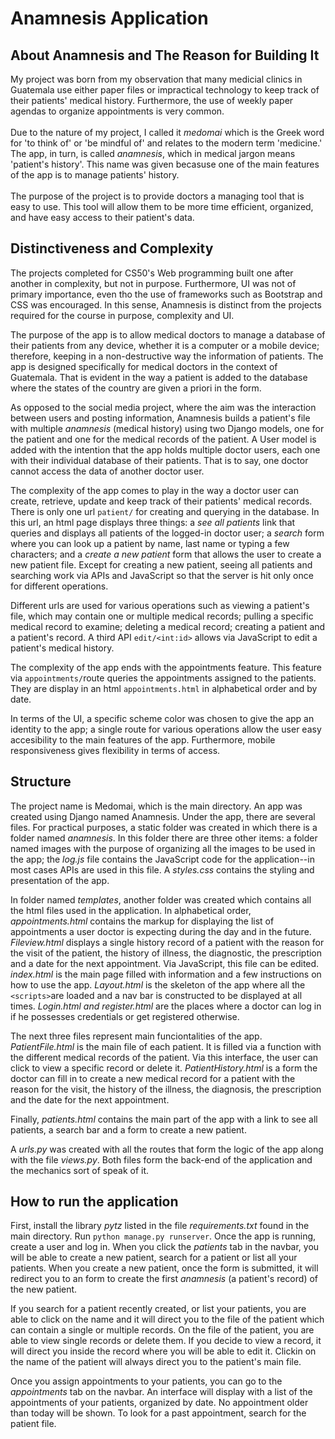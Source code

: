 # Anamnesis Application

## About Anamnesis and The Reason for Building It
My project was born from my observation that many medicial clinics in Guatemala use either paper files or impractical technology to keep track of their patients' medical history. Furthermore, the use of weekly paper agendas to organize appointments is very common.<br><br>
Due to the nature of my project, I called it *medomai* which is the Greek word for 'to think of' or 'be mindful of' and relates to the modern term 'medicine.' The app, in turn, is called *anamnesis*, which in medical jargon means 'patient's history'. This name was given becasuse one of the main features of the app is to manage patients' history.<br><br>
The purpose of the project is to provide doctors a managing tool that is easy to use. This tool will allow them to be more time efficient, organized, and have easy access to their patient's data.

## Distinctiveness and Complexity
The projects completed for CS50's Web programming built one after another in complexity, but not in purpose. Furthermore, UI was not of primary importance, even tho the use of frameworks such as Bootstrap and CSS was encouraged. In this sense, Anamnesis is distinct from the projects required for the course in purpose, complexity and UI.<br>

The purpose of the app is to allow medical doctors to manage a database of their patients from any device, whether it is a computer or a mobile device; therefore, keeping in a non-destructive way the information of patients. The app is designed specifically for medical doctors in the context of Guatemala. That is evident in the way a patient is added to the database where the states of the country are given a priori in the form.<br>

As opposed to the social media project, where the aim was the interaction between users and posting information, Anamnesis builds a patient's file with multiple *anamnesis* (medical history) using two Django models, one for the patient and one for the medical records of the patient. A User model is added with the intention that the app holds multiple doctor users, each one with their individual database of their patients. That is to say, one doctor cannot access the data of another doctor user.<br>

The complexity of the app comes to play in the way a doctor user can create, retrieve, update and keep track of their patients' medical records. There is only one url `patient/` for creating and querying in the database. In this url, an html page displays three things: a *see all patients* link that queries and displays all patients of the logged-in doctor user; a *search* form where you can look up a patient by name, last name or typing a few characters; and a *create a new patient* form that allows the user to create a new patient file. Except for creating a new patient, seeing all patients and searching work via APIs and JavaScript so that the server is hit only once for different operations.<br>

Different urls are used for various operations such as viewing a patient's file, which may contain one or multiple medical records; pulling a specific medical record to examine; deleting a medical record; creating a patient and a patient's record. A third API `edit/<int:id>` allows via JavaScript to edit a patient's medical history.

The complexity of the app ends with the appointments feature. This feature via `appointments/`route queries the appointments assigned to the patients. They are display in an html `appointments.html` in alphabetical order and by date. 

In terms of the UI, a specific scheme color was chosen to give the app an identity to the app; a single route for various operations allow the user easy accesibility to the main features of the app. Furthermore, mobile responsiveness gives flexibility in terms of access.

## Structure
The project name is Medomai, which is the main directory. An app was created using Django named Anamnesis. Under the app, there are several files. For practical purposes, a static folder was created in which there is a folder named *anamnesis*. In this folder there are three other items: a folder named images with the purpose of organizing all the images to be used in the app; the *log.js* file contains the JavaScript code for the application--in most cases APIs are used in this file. A *styles.css* contains the styling and presentation of the app.

In folder named *templates*, another folder was created which contains all the html files used in the application. In alphabetical order, *appointments.html* contains the markup for displaying the list of appointments a user doctor is expecting during the day and in the future. *Fileview.html* displays a single history record of a patient with the reason for the visit of the patient, the history of illness, the diagnostic, the prescription and a date for the next appointment. Via JavaScript, this file can be edited. *index.html* is the main page filled with information and a few instructions on how to use the app. *Layout.html* is the skeleton of the app where all the `<scripts>`are loaded and a nav bar is constructed to be displayed at all times. *Login.html and register.html* are the places where a doctor can log in if he possesses credentials or get registered otherwise. 

The next three files represent main funciontalities of the app. *PatientFile.html* is the main file of each patient. It is filled via a function with the different medical records of the patient. Via this interface, the user can click to view a specific record or delete it. *PatientHistory.html* is a form the doctor can fill in to create a new medical record for a patient with the reason for the visit, the history of the illness, the diagnosis, the prescription and the date for the next appointment. 
 
Finally, *patients.html* contains the main part of the app with a link to see all patients, a search bar and a form to create a new patient.

A *urls.py* was created with all the routes that form the logic of the app along with the file *views.py*. Both files form the back-end of the application and the mechanics sort of speak of it.

## How to run the application
First, install the library *pytz* listed in the file *requirements.txt* found in the main directory. Run `python manage.py runserver`. Once the app is running, create a user and log in. When you click the *patients* tab in the navbar, you will be able to create a new patient, search for a patient or list all your patients. When you create a new patient, once the form is submitted, it will redirect you to an form to create the first *anamnesis* (a patient's record) of the new patient. 

If you search for a patient recently created, or list your patients, you are able to click on the name and it will direct you to the file of the patient which can contain a single or multiple records. On the file of the patient, you are able to view single records or delete them. If you decide to view a record, it will direct you inside the record where you will be able to edit it. Clickin on the name of the patient will always direct you to the patient's main file.

Once you assign appointments to your patients, you can go to the *appointments* tab on the navbar. An interface will display with a list of the appointments of your patients, organized by date. No appointment older than today will be shown. To look for a past appointment, search for the patient file. 

